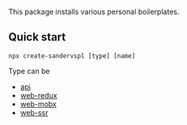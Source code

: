 This package installs various personal boilerplates.

## Quick start
```
npx create-sandervspl [type] [name]
```

Type can be
- [api](https://github.com/sandervspl/rest-api-server)
- [web-redux](https://github.com/sandervspl/ts-react-redux-boilerplate)
- [web-mobx](ts-react-mobx-boilerplate)
- [web-ssr](ts-react-redux-boilerplate-ssr)
